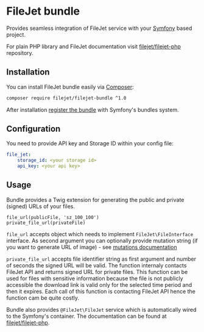 # FileJet bundle

Provides seamless integration of FileJet service with your [Symfony](https://symfony.com/) based project.

For plain PHP library and FileJet documentation visit [filejet/filejet-php](https://github.com/filejet/filejet-php) repository.

## Installation

You can install FileJet bundle easily via [Composer](https://getcomposer.org/):

```bash
composer require filejet/filejet-bundle ^1.0
```

After installation [register the bundle](https://symfony.com/doc/3.4/bundles.html) with Symfony's bundles system.

## Configuration

You need to provide API key and Storage ID within your config file:

```yaml
file_jet:
    storage_id: <your storage id>
    api_key: <your api key>
```

## Usage

Bundle provides a Twig extension for generating the public and private (signed) URLs of your files.

```twig
file_url(publicFile, 'sz_100_100')
private_file_url(privateFile)
```

`file_url` accepts object which needs to implement `FileJet\FileInterface` interface. As second argument you can optionally provide mutation string (if you want to generate URL of image) - see [mutations documentation](https://github.com/filejet/filejet-php)

`private_file_url` accepts file identifier string as first argument and number of seconds the signed URL will be valid. The function internaly contacts FileJet API and returns signed URL for private files. This function can be used for files with sensitive information because the file is not publicly accessible the download link is valid only for the selected time period and then it expires. Each call of this function is contacting FileJet API hence the function cam be quite costly. 

Bundle also provides `@FileJet\FileJet` service which is automatically wired to the Symfony's container. The documentation can be found at [filejet/filejet-php](https://github.com/filejet/filejet-php).
